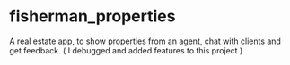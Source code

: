# fisherman_properties
 A real estate app, to show properties from an agent, chat with clients and get feedback. ( I debugged and added features to this project )

